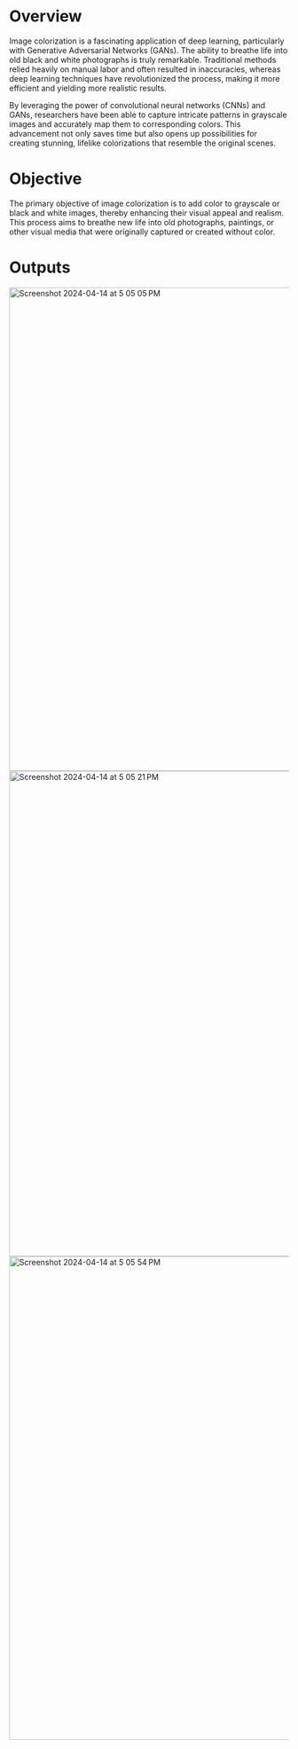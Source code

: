 # Overview

  Image colorization is a fascinating application of deep learning, particularly with Generative Adversarial Networks (GANs). The ability to breathe life into old black and white photographs is truly remarkable. Traditional methods relied heavily on manual labor and often resulted in inaccuracies, whereas deep learning techniques have revolutionized the process, making it more efficient and yielding more realistic results.

  By leveraging the power of convolutional neural networks (CNNs) and GANs, researchers have been able to capture intricate patterns in grayscale images and accurately map them to corresponding colors. This advancement not only saves time but also opens up possibilities for creating stunning, lifelike colorizations that resemble the original scenes.

  # Objective
  
  The primary objective of image colorization is to add color to grayscale or black and white images, thereby enhancing their visual appeal and realism. This process aims to breathe new life into old photographs, paintings, or other visual media that were originally captured or created without color.

  # Outputs

  <img width="872" alt="Screenshot 2024-04-14 at 5 05 05 PM" src="https://github.com/PriyankWebpage/Projects/assets/65448205/4cd4d238-9da9-43db-898d-15d17aa3b8f9">


<img width="875" alt="Screenshot 2024-04-14 at 5 05 21 PM" src="https://github.com/PriyankWebpage/Projects/assets/65448205/e2f5beeb-a187-458d-9a81-8abcc624e016">

<img width="872" alt="Screenshot 2024-04-14 at 5 05 54 PM" src="https://github.com/PriyankWebpage/Projects/assets/65448205/b8c84b68-f2bd-428f-8eb8-96c9c7e12c02">


